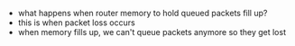 - what happens when router memory to hold queued packets fill up?
- this is when packet loss occurs
- when memory fills up, we can't queue packets anymore so they get lost